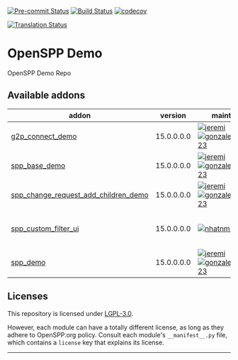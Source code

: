 
<!-- /!\ Non OCA Context : Set here the badge of your runbot / runboat instance. -->
[![Pre-commit Status](https://github.com/openspp/openspp-demo/actions/workflows/pre-commit.yml/badge.svg?branch=15.0)](https://github.com/openspp/openspp-demo/actions/workflows/pre-commit.yml?query=branch%3A15.0)
[![Build Status](https://github.com/openspp/openspp-demo/actions/workflows/test.yml/badge.svg?branch=15.0)](https://github.com/openspp/openspp-demo/actions/workflows/test.yml?query=branch%3A15.0)
[![codecov](https://codecov.io/gh/openspp/openspp-demo/branch/15.0/graph/badge.svg)](https://codecov.io/gh/openspp/openspp-demo)
<!-- /!\ Non OCA Context : Set here the badge of your translation instance. -->
[![Translation Status](https://translate.openspp.org/widgets/openspp/-/svg-badge.svg)](https://translate.openspp.org/engage/openspp/?utm_source=widget)

<!-- /!\ do not modify above this line -->

# OpenSPP Demo

OpenSPP Demo Repo

<!-- /!\ do not modify below this line -->

<!-- prettier-ignore-start -->

[//]: # (addons)

Available addons
----------------
addon | version | maintainers | summary
--- | --- | --- | ---
[g2p_connect_demo](g2p_connect_demo/) | 15.0.0.0.0 | [![jeremi](https://github.com/jeremi.png?size=30px)](https://github.com/jeremi) [![gonzalesedwin1123](https://github.com/gonzalesedwin1123.png?size=30px)](https://github.com/gonzalesedwin1123) | G2P Connect Demo
[spp_base_demo](spp_base_demo/) | 15.0.0.0.0 | [![jeremi](https://github.com/jeremi.png?size=30px)](https://github.com/jeremi) [![gonzalesedwin1123](https://github.com/gonzalesedwin1123.png?size=30px)](https://github.com/gonzalesedwin1123) | OpenSPP Base Demo
[spp_change_request_add_children_demo](spp_change_request_add_children_demo/) | 15.0.0.0.0 | [![jeremi](https://github.com/jeremi.png?size=30px)](https://github.com/jeremi) [![gonzalesedwin1123](https://github.com/gonzalesedwin1123.png?size=30px)](https://github.com/gonzalesedwin1123) | CR Demo: Add Child/Member
[spp_custom_filter_ui](spp_custom_filter_ui/) | 15.0.0.0.0 | [![nhatnm0612](https://github.com/nhatnm0612.png?size=30px)](https://github.com/nhatnm0612) | Customize Filter of Odoo to show less fields
[spp_demo](spp_demo/) | 15.0.0.0.0 | [![jeremi](https://github.com/jeremi.png?size=30px)](https://github.com/jeremi) [![gonzalesedwin1123](https://github.com/gonzalesedwin1123.png?size=30px)](https://github.com/gonzalesedwin1123) | OpenSPP Demo

[//]: # (end addons)

<!-- prettier-ignore-end -->

## Licenses

This repository is licensed under [LGPL-3.0](LICENSE).

However, each module can have a totally different license, as long as they adhere to OpenSPP.org
policy. Consult each module's `__manifest__.py` file, which contains a `license` key
that explains its license.

----
<!-- /!\ Non OCA Context : Set here the full description of your organization. -->
